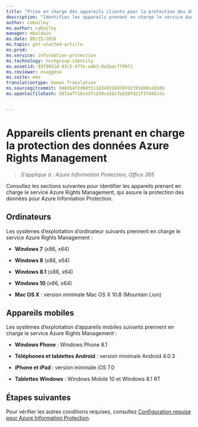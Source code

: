 ```yaml
---
title: "Prise en charge des appareils clients pour la protection des données | Azure Information Protection"
description: "Identifiez les appareils prenant en charge le service Azure Rights Management d’Azure Information Protection."
author: cabailey
ms.author: cabailey
manager: mbaldwin
ms.date: 09/25/2016
ms.topic: get-started-article
ms.prod: 
ms.service: information-protection
ms.technology: techgroup-identity
ms.assetid: 93f8021d-43c5-47fe-ad63-8a1bacff9971
ms.reviewer: esaggese
ms.suite: ems
translationtype: Human Translation
ms.sourcegitcommit: 9d8354f2d68f211d349226970fd2f83dd0ce810b
ms.openlocfilehash: 587aaff16ce57cd39ce5dc7eb30fd21f37442cda


---
```



# <a name="client-devices-that-support-azure-rights-management-data-protection"></a>Appareils clients prenant en charge la protection des données Azure Rights Management

>*S’applique à : Azure Information Protection, Office 365*

Consultez les sections suivantes pour identifier les appareils prenant en charge le service Azure Rights Management, qui assure la protection des données pour Azure Information Protection.

## <a name="computers"></a>Ordinateurs
Les systèmes d’exploitation d’ordinateur suivants prennent en charge le service Azure Rights Management :

-   **Windows 7** (x86, x64)

-   **Windows 8** (x86, x64)

-   **Windows 8.1** (x86, x64)

-   **Windows 10** (x86, x64)

-   **Mac OS X** : version minimale Mac OS X 10.8 (Mountain Lion)

## <a name="mobile-devices"></a>Appareils mobiles
Les systèmes d’exploitation d’appareils mobiles suivants prennent en charge le service Azure Rights Management :

-   **Windows Phone** : Windows Phone 8.1

-   **Téléphones et tablettes Android** : version minimale Android 4.0.3

-   **iPhone et iPad** : version minimale iOS 7.0

-   **Tablettes Windows** : Windows Mobile 10 et Windows 8.1 RT


## <a name="next-steps"></a>Étapes suivantes
Pour vérifier les autres conditions requises, consultez [Configuration requise pour Azure Information Protection](requirements-azure-rms.md).




<!--HONumber=Nov16_HO2-->


